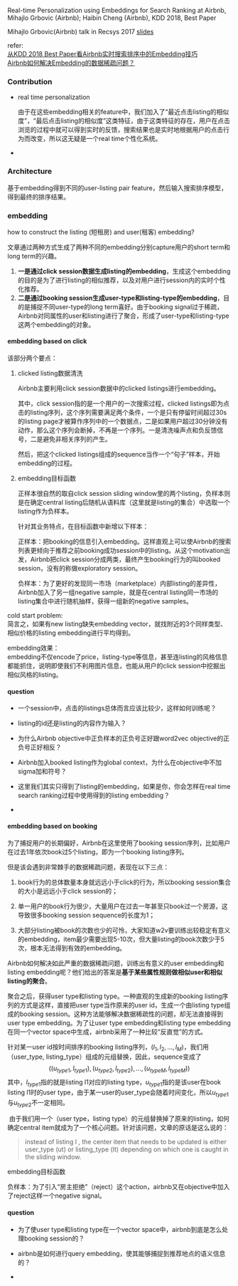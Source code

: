 Real-time Personalization using Embeddings for Search Ranking at Airbnb, Mihajlo Grbovic (Airbnb); Haibin Cheng (Airbnb), KDD 2018, Best Paper 

Mihajlo Grbovic(Airbnb) talk in Recsys 2017 [slides]()



refer:<br>[从KDD 2018 Best Paper看Airbnb实时搜索排序中的Embedding技巧](https://zhuanlan.zhihu.com/p/55149901)<br>[Airbnb如何解决Embedding的数据稀疏问题？](https://zhuanlan.zhihu.com/p/57313656)





### Contribution

+ real time personalization

  由于在这些embedding相关的feature中，我们加入了“最近点击listing的相似度”，“最后点击listing的相似度”这类特征，由于这类特征的存在，用户在点击浏览的过程中就可以得到实时的反馈，搜索结果也是实时地根据用户的点击行为而改变，所以这无疑是一个real time个性化系统。

+ 





### Architecture



基于embedding得到不同的user-listing pair feature，然后输入搜索排序模型，得到最终的排序结果。



### embedding

how to construct the listing (短租房) and user(租客) embedding?

文章通过两种方式生成了两种不同的embedding分别capture用户的short term和long term的兴趣。

1. **一是通过click session数据生成listing的embedding**，生成这个embedding的目的是为了进行listing的相似推荐，以及对用户进行session内的实时个性化推荐。
2. **二是通过booking session生成user-type和listing-type的embedding**，目的是捕捉不同user-type的long term喜好。由于booking signal过于稀疏，Airbnb对同属性的user和listing进行了聚合，形成了user-type和listing-type这两个embedding的对象。

#### embedding based on click

该部分两个要点：

1. clicked listing数据清洗

   Airbnb主要利用click session数据中的clicked listings进行embedding。

   其中，click session指的是一个用户的一次搜索过程，clicked listings即为点击的listing序列，这个序列需要满足两个条件，一个是只有停留时间超过30s的listing page才被算作序列中的一个数据点，二是如果用户超过30分钟没有动作，那么这个序列会断掉，不再是一个序列。一是清洗噪声点和负反馈信号，二是避免非相关序列的产生。

   然后，把这个clicked listings组成的sequence当作一个“句子”样本，开始embedding的过程。

2. embedding目标函数

   正样本很自然的取自click session sliding window里的两个listing，负样本则是在确定central listing后随机从语料库（这里就是listing的集合）中选取一个listing作为负样本。

   

   针对其业务特点，在目标函数中新增以下样本：

   正样本：把booking的信息引入embedding。这样直观上可以使Airbnb的搜索列表更倾向于推荐之前booking成功session中的listing。从这个motivation出发，Airbnb把click session分成两类，最终产生booking行为的叫booked session，没有的称做exploratory session。

   负样本：为了更好的发现同一市场（marketplace）内部listing的差异性，Airbnb加入了另一组negative sample，就是在central listing同一市场的listing集合中进行随机抽样，获得一组新的negative samples。



cold start problem:<br>简言之，如果有new listing缺失embedding vector，就找附近的3个同样类型、相似价格的listing embedding进行平均得到。



embedding效果：<br>embedding不仅encode了price，listing-type等信息，甚至连listing的风格信息都能抓住，说明即使我们不利用图片信息，也能从用户的click session中挖掘出相似风格的listing。

#### question

+ 一个session中，点击的listings总体而言应该比较少，这样如何训练呢？

+ listing的id还是listing的内容作为输入？

  

+ 为什么Airbnb objective中正负样本的正负号正好跟word2vec objective的正负号正好相反？

+ Airbnb加入booked listing作为global context，为什么在objective中不加sigma加和符号？

+ 这里我们其实只得到了listing的embedding，如果是你，你会怎样在real time search ranking过程中使用得到的listing embedding？

+ 

  

#### embedding based on booking

为了捕捉用户的长期偏好，Airbnb在这里使用了booking session序列，比如用户在过去1年依次book过5个listing，即为一个booking listing序列。

但是该会遇到非常棘手的数据稀疏问题，表现在以下三点：

1. book行为的总体数量本身就远远小于click的行为，所以booking session集合的大小是远远小于click session的；

2. 单一用户的book行为很少，大量用户在过去一年甚至只book过一个房源，这导致很多booking session sequence的长度为1；

3. 大部分listing被book的次数也少的可怜，大家知道w2v要训练出较稳定有意义的embedding，item最少需要出现5-10次，但大量listing的book次数少于5次，根本无法得到有效的embedding。

Airbnb如何解决如此严重的数据稀疏问题，训练出有意义的user embedding和listing embedding呢？他们给出的答案是**基于某些属性规则做相似user和相似listing的聚合**。

聚合之后，获得user type和listing type。一种直观的生成新的booking listing序列的方式是这样，直接把user type当作原来的user id，生成一个由listing type组成的booking session。这种方法能够解决数据稀疏性的问题，却无法直接得到user type embedding。为了让user type embedding和listing type embedding在同一个vector space中生成，airbnb采用了一种比较“反直觉”的方式。

针对某一user id按时间排序的booking listing序列，$(l_1,l_2,\dots,l_M)$，我们用（user_type, listing_type）组成的元组替换，因此，sequence变成了
$$
((u_{type1},l_{type1}),(u_{type2},l_{type2}),\dots,(u_{typeM},l_{typeM}))
$$
​	其中，$l_{type1}$指的就是listing l1对应的listing type，$u_{type1}$指的是该user在book listing l1时的user type，由于某一user的user_type会随着时间变化，所以$u_{type1}$与$u_{type2}​$ 不一定相同。

​	由于我们用一个（user type，listing type）的元组替换掉了原来的listing，如何确定central item就成为了一个核心问题。针对该问题，文章的原话是这么说的：

> instead of listing l , the center item that needs to be updated is either user_type (ut) or listing_type (lt) depending on which one is caught in the sliding window.



embedding目标函数<br>

负样本：为了引入“房主拒绝”（reject）这个action，airbnb又在objective中加入了reject这样一个negative signal。

#### question

+ 为了使user type和listing type在一个vector space中，airbnb到底是怎么处理booking session的？

+ airbnb是如何进行query embedding，使其能够捕捉到推荐地点的语义信息的？
+ 







